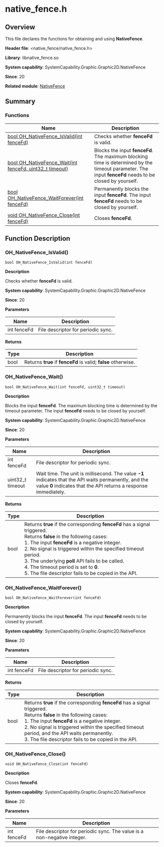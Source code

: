 # native_fence.h
<!--Kit: ArkGraphics 2D-->
<!--Subsystem: Graphics-->
<!--Owner: @Flix-fangyang; @li_hui180; @ding-panyun-->
<!--Designer: @conan13234-->
<!--Tester: @nobuggers-->
<!--Adviser: @ge-yafang-->
## Overview

This file declares the functions for obtaining and using **NativeFence**.

**Header file**: <native_fence/native_fence.h>

**Library**: libnative_fence.so

**System capability**: SystemCapability.Graphic.Graphic2D.NativeFence

**Since**: 20

**Related module**: [NativeFence](capi-nativefence.md)

## Summary

### Functions

| Name                                                        | Description                                                        |
| ------------------------------------------------------------ | ------------------------------------------------------------ |
| [bool OH_NativeFence_IsValid(int fenceFd)](#oh_nativefence_isvalid) | Checks whether **fenceFd** is valid.                                       |
| [bool OH_NativeFence_Wait(int fenceFd, uint32_t timeout)](#oh_nativefence_wait) | Blocks the input **fenceFd**. The maximum blocking time is determined by the timeout parameter. The input **fenceFd** needs to be closed by yourself.|
| [bool OH_NativeFence_WaitForever(int fenceFd)](#oh_nativefence_waitforever) | Permanently blocks the input **fenceFd**. The input **fenceFd** needs to be closed by yourself.      |
| [void OH_NativeFence_Close(int fenceFd)](#oh_nativefence_close) | Closes **fenceFd**.                                               |

## Function Description

### OH_NativeFence_IsValid()

```
bool OH_NativeFence_IsValid(int fenceFd)
```

**Description**

Checks whether **fenceFd** is valid.

**System capability**: SystemCapability.Graphic.Graphic2D.NativeFence

**Since**: 20


**Parameters**

| Name     | Description                              |
| ----------- | ---------------------------------- |
| int fenceFd | File descriptor for periodic sync.|

**Returns**

| Type| Description                                                    |
| ---- | -------------------------------------------------------- |
| bool | Returns **true** if **fenceFd** is valid; **false** otherwise.|

### OH_NativeFence_Wait()

```
bool OH_NativeFence_Wait(int fenceFd, uint32_t timeout)
```

**Description**

Blocks the input **fenceFd**. The maximum blocking time is determined by the timeout parameter. The input **fenceFd** needs to be closed by yourself.

**System capability**: SystemCapability.Graphic.Graphic2D.NativeFence

**Since**: 20


**Parameters**

| Name          | Description                                                        |
| ---------------- | ------------------------------------------------------------ |
| int fenceFd      | File descriptor for periodic sync.                          |
| uint32_t timeout | Wait time. The unit is millisecond. The value **-1** indicates that the API waits permanently, and the value **0** indicates that the API returns a response immediately.|

**Returns**

| Type| Description                                                        |
| ---- | ------------------------------------------------------------ |
| bool | Returns **true** if the corresponding **fenceFd** has a signal triggered.<br>Returns **false** in the following cases:<br>1. The input **fenceFd** is a negative integer.<br>2. No signal is triggered within the specified timeout period.<br>3. The underlying **poll** API fails to be called.<br>4. The timeout period is set to **0**.<br>5. The file descriptor fails to be copied in the API.|

### OH_NativeFence_WaitForever()

```
bool OH_NativeFence_WaitForever(int fenceFd)
```

**Description**

Permanently blocks the input **fenceFd**. The input **fenceFd** needs to be closed by yourself.

**System capability**: SystemCapability.Graphic.Graphic2D.NativeFence

**Since**: 20


**Parameters**

| Name     | Description                              |
| ----------- | ---------------------------------- |
| int fenceFd | File descriptor for periodic sync.|

**Returns**

| Type| Description                                                        |
| ---- | ------------------------------------------------------------ |
| bool | Returns **true** if the corresponding **fenceFd** has a signal triggered.<br>Returns **false** in the following cases:<br>1. The input **fenceFd** is a negative integer.<br>2. No signal is triggered within the specified timeout period, and the API waits permanently.<br>3. The file descriptor fails to be copied in the API.|

### OH_NativeFence_Close()

```
void OH_NativeFence_Close(int fenceFd)
```

**Description**

Closes **fenceFd**.

**System capability**: SystemCapability.Graphic.Graphic2D.NativeFence

**Since**: 20


**Parameters**

| Name     | Description                                                  |
| ----------- | ------------------------------------------------------ |
| int fenceFd | File descriptor for periodic sync. The value is a non-negative integer.|
